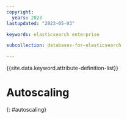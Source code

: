 ```yaml
---
copyright:
  years: 2023
lastupdated: "2023-05-03"

keywords: elasticsearch enterprise

subcollection: databases-for-elasticsearch

---
```


{{site.data.keyword.attribute-definition-list}}

# Autoscaling
{: #autoscaling}